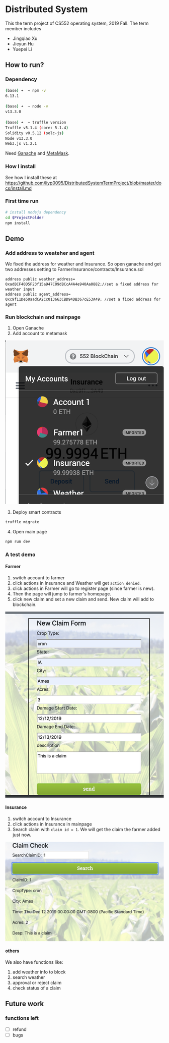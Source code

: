 # Distributed System

This the term project of CS552 operating system, 2019 Fall. The term member includes

- Jingqiao Xu
- Jieyun Hu
- Yuepei Li

## How to run?

### Dependency

```sh
(base) ➜  ~ npm -v
6.13.1

(base) ➜  ~ node -v
v13.3.0

(base) ➜  ~ truffle version
Truffle v5.1.4 (core: 5.1.4)
Solidity v0.5.12 (solc-js)
Node v13.3.0
Web3.js v1.2.1

```

Need [Ganache](https://www.trufflesuite.com/ganache) and [MetaMask](https://metamask.io/).

### How I install

See how I install these at https://github.com/liyp0095/DistributedSystemTermProject/blob/master/docs/install.md

### First time run

```sh
# install nodejs dependency
cd $ProjectFolder
npm install
```

## Demo

### Add address to weateher and agent

We fixed the address for weather and Insurance. So open ganache and get two addresses setting to FarmerInsurance/contracts/Insurance.sol
```
address public weather_address= 0xadBCF40D5F23f15a947C09dBCcA4A4e940Aa0882;//set a fixed address for weather input
address public agent_address= 0xc9f11De50aadCA2Cc013663CBD94DB367cE53A49; //set a fixed address for agent
```

### Run blockchain and mainpage

1. Open Ganache
2. Add account to metamask

![metamask](/pictures/metamask.png)

3. Deploy smart contracts

```sh
truffle migrate
```

4. Open main page

```sh
npm run dev
```

### A test demo

#### Farmer

1. switch account to farmer
2. click actions in Insurance and Weather will get ```action denied```.
3. click actions in Farmer will go to register page (since farmer is new).
4. Then the page will jump to farmer's homepage.
5. click new claim and set a new claim and send. New claim will add to blockchain.

![new claim](/pictures/newclaim.png)

#### Insurance

1. switch account to Insurance
2. click actions in Insurance in mainpage
3. Search claim with ```claim id = 1```. We will get the claim the farmer added just now.  

![search claim](/pictures/search.png)

#### others

We also have functions like:
1. add weather info to block
2. search weather
3. approval or reject claim
4. check status of a claim

## Future work

### functions left

- [ ] refund
- [ ] bugs
